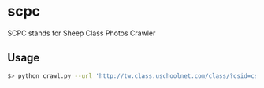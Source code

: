 # scpc
SCPC stands for Sheep Class Photos Crawler

## Usage 
~~~bash
$> python crawl.py --url 'http://tw.class.uschoolnet.com/class/?csid=css000000253804&id=model8&cl=1599038657-9671-9362&mode=con&m8k=1599198250-7435-1199&_ulinktreeid='
~~~

